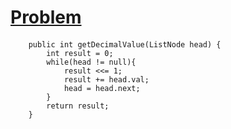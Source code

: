 # [Problem](https://leetcode.com/problems/convert-binary-number-in-a-linked-list-to-integer/)

####
````
    public int getDecimalValue(ListNode head) {
        int result = 0;
        while(head != null){
            result <<= 1;
            result += head.val;
            head = head.next;
        }
        return result;
    }
````
